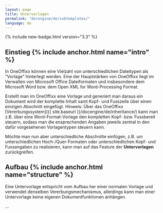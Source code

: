 ```yaml
---
layout: page
title: Untervorlagen
permalink: "docengine/de/subtemplates/"
language: de
---
```


{% include new-badge.html version="3.3" %}

## Einstieg {% include anchor.html name="intro" %}

In OneOffixx können eine Vielzahl von unterschiedlichen Dateitypen als "Vorlage" hinterlegt werden. Eine der Hauptstärken von OneOffixx liegt im Verwalten von Microsoft Office Dateiformaten und insbesondere dem Microsoft Word bzw. dem Open XML for Word-Processing Format.

Erstellt man im OneOffixx eine Vorlage und generiert man daraus ein Dokument wird der komplette Inhalt samt Kopf- und Fusszeile über einen einzigen Abschnitt eingefügt. 
Hinweis: Über das OneOffixx [Vererbungssystem]({{ site.baseurl }}/docengine/de/inheritance/) kann man z.B. über eine Word-Format-Vorlage den kompletten Kopf- bzw. Fussbereit steuern, sodass man die ensprechenden Angaben jeweils zentral in den dafür vorgesehenen Vorlagentypen steuern kann.

Möchte man nun aber unterschiedliche Abschnitte einfügen, z.B. um unterschiedlichen Hoch-/Quer-Formaten oder unterschiedlichen Kopf- und Fussangaben zu realisieren, kann man auf das Feature der __Untervorlagen__ zurückgreifen.

## Aufbau {% include anchor.html name="structure" %}

Eine Untervorlage entspricht vom Aufbau her einer normalen Vorlage und verwendet denselben Vererbungsmechanismus, allerdings kann man einer Untervorlage keine eigenen Dokumentfunktionen anhängen. 

...
